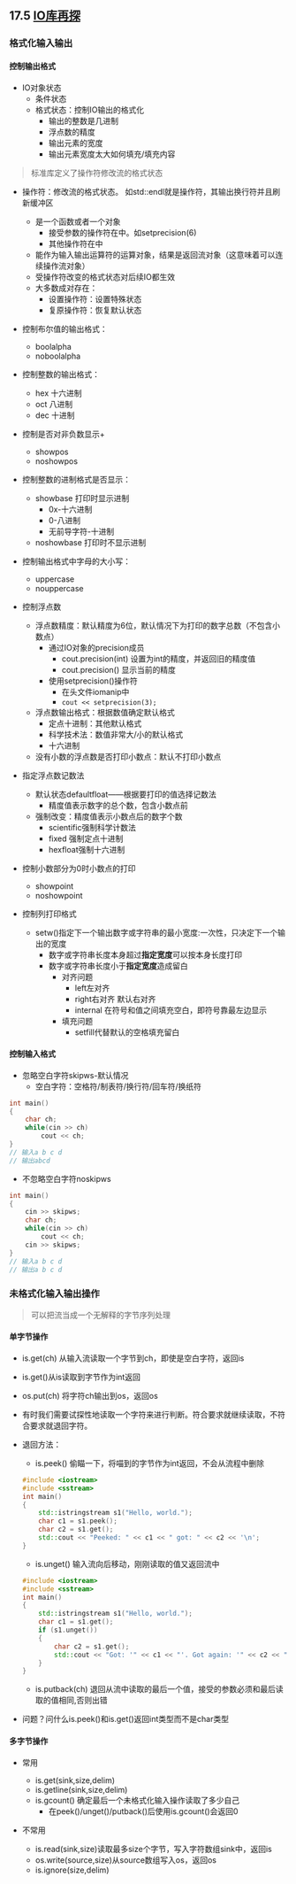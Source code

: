 



## 17.5 [IO库再探](../代码/chapter17/io.cpp)  

### 格式化输入输出
#### 控制输出格式
* IO对象状态
    * 条件状态
    * 格式状态：控制IO输出的格式化
        * 输出的整数是几进制
        * 浮点数的精度
        * 输出元素的宽度
        * 输出元素宽度太大如何填充/填充内容

> 标准库定义了操作符修改流的格式状态

* 操作符：修改流的格式状态。 如std::endl就是操作符，其输出换行符并且刷新缓冲区
    * 是一个函数或者一个对象
        * 接受参数的操作符在<iomanip>中。如setprecision(6)
        * 其他操作符在<iostream>中
    * 能作为输入输出运算符的运算对象，结果是返回流对象（这意味着可以连续操作流对象）
    * 受操作符改变的格式状态对后续IO都生效
    * 大多数成对存在：
        * 设置操作符：设置特殊状态
        * 复原操作符：恢复默认状态


* 控制布尔值的输出格式：
    * boolalpha
    * noboolalpha

* 控制整数的输出格式：
    * hex 十六进制
    * oct 八进制
    * dec 十进制

* 控制是否对非负数显示+
    * showpos
    * noshowpos
* 控制整数的进制格式是否显示：
    * showbase 打印时显示进制
        * 0x-十六进制
        * 0-八进制
        * 无前导字符-十进制
    * noshowbase 打印时不显示进制

* 控制输出格式中字母的大小写：
    * uppercase
    * nouppercase

* 控制浮点数
    * 浮点数精度：默认精度为6位，默认情况下为打印的数字总数（不包含小数点）
        * 通过IO对象的precision成员
            * cout.precision(int) 设置为int的精度，并返回旧的精度值
            * cout.precision() 显示当前的精度
        * 使用setprecision()操作符
            * 在头文件iomanip中
            * `cout << setprecision(3);`
    * 浮点数输出格式：根据数值确定默认格式
        * 定点十进制：其他默认格式
        * 科学技术法：数值非常大/小的默认格式
        * 十六进制
    * 没有小数的浮点数是否打印小数点：默认不打印小数点

* 指定浮点数记数法
    * 默认状态defaultfloat——根据要打印的值选择记数法
        * 精度值表示数字的总个数，包含小数点前
    * 强制改变：精度值表示小数点后的数字个数
        * scientific强制科学计数法
        * fixed 强制定点十进制
        * hexfloat强制十六进制

* 控制小数部分为0时小数点的打印 
    * showpoint
    * noshowpoint

* 控制列打印格式
    * setw()指定下一个输出数字或字符串的最小宽度:一次性，只决定下一个输出的宽度
        * 数字或字符串长度本身超过**指定宽度**可以按本身长度打印
        * 数字或字符串长度小于**指定宽度**造成留白
            * 对齐问题
                * left左对齐
                * right右对齐 默认右对齐
                * internal 在符号和值之间填充空白，即符号靠最左边显示
            * 填充问题
                * setfill代替默认的空格填充留白

#### 控制输入格式
* 忽略空白字符skipws-默认情况
    * 空白字符：空格符/制表符/换行符/回车符/换纸符
```C++
int main()
{
    char ch;
    while(cin >> ch)
        cout << ch;
}
// 输入a b c d
// 输出abcd
```
* 不忽略空白字符noskipws
```C++
int main()
{
    cin >> skipws;
    char ch;
    while(cin >> ch)
        cout << ch;
    cin >> skipws;
}
// 输入a b c d
// 输出a b c d
```

### 未格式化输入输出操作
> 可以把流当成一个无解释的字节序列处理

#### 单字节操作
* is.get(ch) 从输入流读取一个字节到ch，即使是空白字符，返回is
* is.get()从is读取到字节作为int返回
* os.put(ch) 将字符ch输出到os，返回os

* 有时我们需要试探性地读取一个字符来进行判断。符合要求就继续读取，不符合要求就退回字符。
* 退回方法：
    * is.peek() 偷瞄一下，将喵到的字节作为int返回，不会从流程中删除
    ```C++
    #include <iostream>
    #include <sstream>
    int main()
    {
        std::istringstream s1("Hello, world.");
        char c1 = s1.peek();
        char c2 = s1.get();
        std::cout << "Peeked: " << c1 << " got: " << c2 << '\n';
    }
    ```
    * is.unget() 输入流向后移动，刚刚读取的值又返回流中
    ```C++
    #include <iostream>
    #include <sstream>
    int main()
    {
        std::istringstream s1("Hello, world.");
        char c1 = s1.get();
        if (s1.unget())
        {
            char c2 = s1.get();
            std::cout << "Got: '" << c1 << "'. Got again: '" << c2 << "'.\n";
        }
    }
    ```
    * is.putback(ch) 退回从流中读取的最后一个值，接受的参数必须和最后读取的值相同,否则出错

* 问题？问什么is.peek()和is.get()返回int类型而不是char类型


#### 多字节操作

* 常用
    * is.get(sink,size,delim)
    * is.getline(sink,size,delim)
    * is.gcount() 确定最后一个未格式化输入操作读取了多少自己
        * 在peek()/unget()/putback()后使用is.gcount()会返回0

* 不常用
    * is.read(sink,size)读取最多size个字节，写入字符数组sink中，返回is
    * os.write(source,size)从source数组写入os，返回os 
    * is.ignore(size,delim)